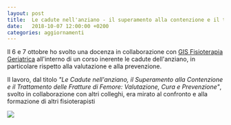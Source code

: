 ```yaml
---
layout: post
title:  Le cadute nell'anziano - il superamento alla contenzione e il trattamento delle fratture di femore
date:   2018-10-07 12:00:00 +0200
categories: aggiornamenti
---
```


<div class="grid">
  <div class="grid-item">
    <p>
      Il 6 e 7 ottobre ho svolto una docenza in collaborazione con <a href="https://gisfisioterapiageriatrica.wordpress.com/">GIS Fisioterapia Geriatrica</a> all'interno di un corso inerente le cadute dell'anziano, in particolare rispetto alla valutazione e alla prevenzione.
    </p>
    <p>
      Il lavoro, dal titolo <em>"Le Cadute nell'anziano, il Superamento alla Contenzione e il Trattamento delle Fratture di Femore: Valutazione, Cura e Prevenzione"</em>, svolto in collaborazione con altri colleghi, era mirato al confronto e alla formazione di altri fisioterapisti
    </p>
  </div>
  <div class="grid-item grid-item--thin">
    <img src="{{ "assets/images/docenza.jpeg" | relative_url }}"/>
  </div>
</div>

